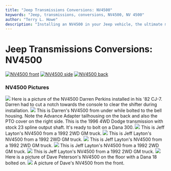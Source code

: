 ```yaml
---
title: "Jeep Transmissions Conversions: NV4500"
keywords: "Jeep, transmissions, conversions, NV4500, NV 4500"
author: "Terry L. Howe"
description: "Installing an NV4500 in your Jeep vehicle, the ultimate manual transmission."
---
```

# Jeep Transmissions Conversions: NV4500

[![NV4500 front](../../../img/transmission/updates/nv4500af_.jpg)](../../../img/transmission/updates/nv4500af.jpg) [![NV4500 side](../../../img/transmission/updates/nv4500as_.jpg)](../../../img/transmission/updates/nv4500as.jpg) [![NV4500 back](../../../img/transmission/updates/nv4500ab_.jpg)](../../../img/transmission/updates/nv4500ab.jpg) 

### NV4500 Pictures

[![](../../../img/transmission/updates/nvint_.jpg)](../../../img/transmission/updates/nvint.jpg) Here is a picture of the NV4500 Darren Perkins installed in his '82 CJ-7. Darren had to cut a notch towards the console to clear the shifter during installation. [![](../../../img/transmission/updates/nvinb_.jpg)](../../../img/transmission/updates/nvinb.jpg) This is Darren's NV4500 from under while bolted to the bell housing. Note the Advance Adapter tailhousing on the back and also the PTO cover on the right side. This is the 1996 4WD Dodge transmission with stock 23 spline output shaft. It's ready to bolt on a Dana 300\. [![](../../../img/transmission/updates/nv4500as_.jpg)](../../../img/transmission/updates/nv4500as.jpg) This is Jeff Layton's NV4500 from a 1992 2WD GM truck. [![](../../../img/transmission/updates/nv4500af_.jpg)](../../../img/transmission/updates/nv4500af.jpg) This is Jeff Layton's NV4500 from a 1992 2WD GM truck. [![](../../../img/transmission/updates/nv4500ab_.jpg)](../../../img/transmission/updates/nv4500ab.jpg) This is Jeff Layton's NV4500 from a 1992 2WD GM truck. [![](../../../img/transmission/updates/nv4500asp_.jpg)](../../../img/transmission/updates/nv4500asp.jpg) This is Jeff Layton's NV4500 from a 1992 2WD GM truck. [![](../../../img/transmission/updates/nv4500at_.jpg)](../../../img/transmission/updates/nv4500at.jpg) This is Jeff Layton's NV4500 from a 1992 2WD GM truck. [![](../../../img/transmission/updates/nv4500s_.jpg)](../../../img/transmission/updates/nv4500s.jpg) Here is a picture of Dave Peterson's NV4500 on the floor with a Dana 18 bolted on. [![](../../../img/transmission/updates/nv4500f_.jpg)](../../../img/transmission/updates/nv4500f.jpg) A picture of Dave's NV4500 from the front.